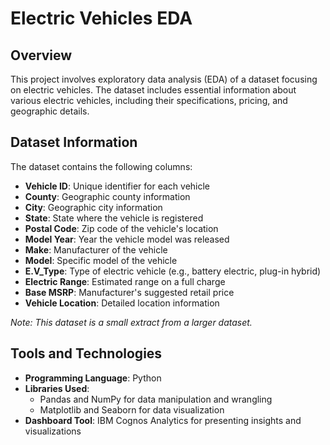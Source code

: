 # Electric Vehicles EDA

## Overview

This project involves exploratory data analysis (EDA) of a dataset focusing on electric vehicles. The dataset includes essential information about various electric vehicles, including their specifications, pricing, and geographic details.

## Dataset Information

The dataset contains the following columns:

- **Vehicle ID**: Unique identifier for each vehicle
- **County**: Geographic county information
- **City**: Geographic city information
- **State**: State where the vehicle is registered
- **Postal Code**: Zip code of the vehicle's location
- **Model Year**: Year the vehicle model was released
- **Make**: Manufacturer of the vehicle
- **Model**: Specific model of the vehicle
- **E.V_Type**: Type of electric vehicle (e.g., battery electric, plug-in hybrid)
- **Electric Range**: Estimated range on a full charge
- **Base MSRP**: Manufacturer's suggested retail price
- **Vehicle Location**: Detailed location information

*Note: This dataset is a small extract from a larger dataset.*

## Tools and Technologies

- **Programming Language**: Python
- **Libraries Used**: 
  - Pandas and NumPy for data manipulation and wrangling
  - Matplotlib and Seaborn for data visualization
- **Dashboard Tool**: IBM Cognos Analytics for presenting insights and visualizations
